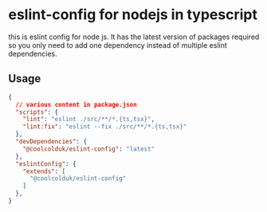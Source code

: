 # eslint-config for nodejs in typescript

this is eslint config for node js. It has the latest version of packages required so you only need to add one dependency instead of multiple eslint dependencies.

## Usage

```json
{
  // various content in package.json
  "scripts": {
    "lint": "eslint ./src/**/*.{ts,tsx}",
    "lint:fix": "eslint --fix ./src/**/*.{ts,tsx}"
  },
  "devDependencies": {
    "@coolcolduk/eslint-config": "latest"
  },
  "eslintConfig": {
    "extends": [
      "@coolcolduk/eslint-config"
    ]
  },
}
```
